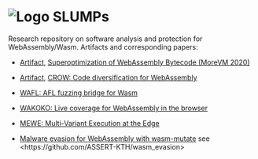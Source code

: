 # ![Logo](https://en.gravatar.com/userimage/133494879/d7a324075159773e826a7eb397da07d7.png?size=80) SLUMPs 

Research repository on software analysis and protection for WebAssembly/Wasm. Artifacts and corresponding papers:

* [Artifact](superoptimizer), [Superoptimization of WebAssembly Bytecode (MoreVM 2020)](http://arxiv.org/pdf/2002.10213)
    
* [Artifact](crow), [CROW: Code diversification for WebAssembly](http://arxiv.org/pdf/2008.07185)

* [WAFL: AFL fuzzing bridge for Wasm](wasm-fuzzer)

* [WAKOKO: Live coverage for WebAssembly in the browser](wakoko-extension/wakoko)

* [MEWE: Multi-Variant Execution at the Edge](https://github.com/ASSERT-KTH/MEWE)

* [Malware evasion for WebAssembly with wasm-mutate]([https://arxiv.org/abs/2212.08427](https://www.sciencedirect.com/science/article/pii/S0167404823002067)) see <https://github.com/ASSERT-KTH/wasm_evasion>
